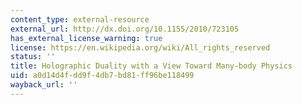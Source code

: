 ```yaml
---
content_type: external-resource
external_url: http://dx.doi.org/10.1155/2010/723105
has_external_license_warning: true
license: https://en.wikipedia.org/wiki/All_rights_reserved
status: ''
title: Holographic Duality with a View Toward Many-body Physics
uid: a0d14d4f-dd9f-4db7-bd81-ff96be118499
wayback_url: ''
---
```

